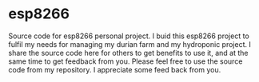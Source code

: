 # esp8266
Source code for esp8266 personal project. 
I buid this esp8266 project to fulfil my needs for managing my durian farm and my hydroponic project. 
I share the source code here for others to get benefits to use it, and at the same time to get feedback from you. 
Please feel free to use the source code from my repository. 
I appreciate some feed back from you. 
